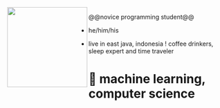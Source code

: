 <img align="left" height="185" src="https://i.imgur.com/sfznHGR.jpeg"/>



@@novice programming student@@
+ he/him/his
- live in east java, indonesia
! coffee drinkers, sleep expert and time traveler
# 📖 machine learning, computer science
```
